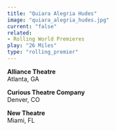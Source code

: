 ```yaml
---
title: "Quiara Alegria Hudes"
image: "quiara_alegria_hudes.jpg"
current: "false"
related:
- Rolling World Premieres
play: "26 Miles"
type: "rolling_premier"
---
```


**Alliance Theatre**\
Atlanta, GA

**Curious Theatre Company**\
Denver, CO

**New Theatre**\
Miami, FL
